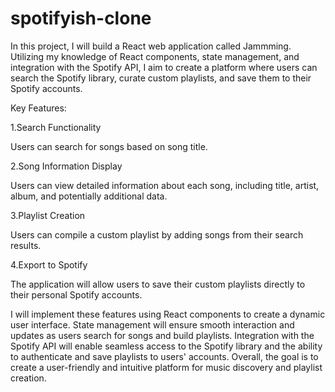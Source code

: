 # spotifyish-clone
 In this project, I will build a React web application called Jammming. Utilizing my knowledge of React components, state management, and integration with the Spotify API, I aim to create a platform where users can search the Spotify library, curate custom playlists, and save them to their Spotify accounts.

Key Features:

1.Search Functionality

  Users can search for songs based on song title. 

  
2.Song Information Display

  Users can view detailed information about each song, including title, artist, album, and potentially additional data.


3.Playlist Creation 

  Users can compile a custom playlist by adding songs from their search results.

  
4.Export to Spotify 

  The application will allow users to save their custom playlists directly to their personal Spotify accounts.

  
I will implement these features using React components to create a dynamic user interface. State management will ensure smooth interaction and updates as users search for songs and build playlists. Integration with the Spotify API will enable seamless access to the Spotify library and the ability to authenticate and save playlists to users' accounts. Overall, the goal is to create a user-friendly and intuitive platform for music discovery and playlist creation.
